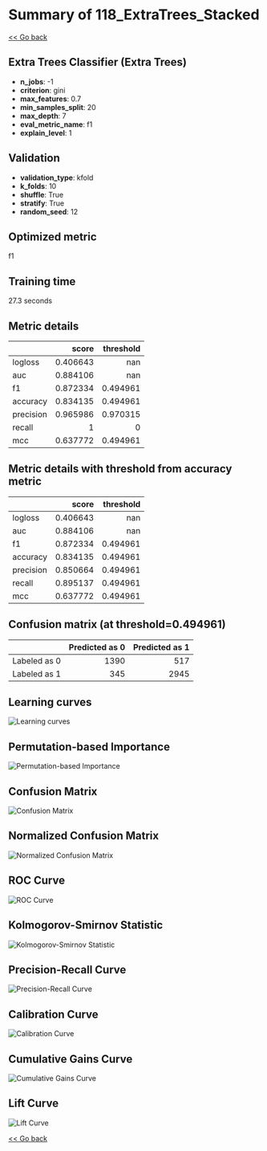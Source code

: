# Summary of 118_ExtraTrees_Stacked

[<< Go back](../README.md)


## Extra Trees Classifier (Extra Trees)
- **n_jobs**: -1
- **criterion**: gini
- **max_features**: 0.7
- **min_samples_split**: 20
- **max_depth**: 7
- **eval_metric_name**: f1
- **explain_level**: 1

## Validation
 - **validation_type**: kfold
 - **k_folds**: 10
 - **shuffle**: True
 - **stratify**: True
 - **random_seed**: 12

## Optimized metric
f1

## Training time

27.3 seconds

## Metric details
|           |    score |   threshold |
|:----------|---------:|------------:|
| logloss   | 0.406643 |  nan        |
| auc       | 0.884106 |  nan        |
| f1        | 0.872334 |    0.494961 |
| accuracy  | 0.834135 |    0.494961 |
| precision | 0.965986 |    0.970315 |
| recall    | 1        |    0        |
| mcc       | 0.637772 |    0.494961 |


## Metric details with threshold from accuracy metric
|           |    score |   threshold |
|:----------|---------:|------------:|
| logloss   | 0.406643 |  nan        |
| auc       | 0.884106 |  nan        |
| f1        | 0.872334 |    0.494961 |
| accuracy  | 0.834135 |    0.494961 |
| precision | 0.850664 |    0.494961 |
| recall    | 0.895137 |    0.494961 |
| mcc       | 0.637772 |    0.494961 |


## Confusion matrix (at threshold=0.494961)
|              |   Predicted as 0 |   Predicted as 1 |
|:-------------|-----------------:|-----------------:|
| Labeled as 0 |             1390 |              517 |
| Labeled as 1 |              345 |             2945 |

## Learning curves
![Learning curves](learning_curves.png)

## Permutation-based Importance
![Permutation-based Importance](permutation_importance.png)
## Confusion Matrix

![Confusion Matrix](confusion_matrix.png)


## Normalized Confusion Matrix

![Normalized Confusion Matrix](confusion_matrix_normalized.png)


## ROC Curve

![ROC Curve](roc_curve.png)


## Kolmogorov-Smirnov Statistic

![Kolmogorov-Smirnov Statistic](ks_statistic.png)


## Precision-Recall Curve

![Precision-Recall Curve](precision_recall_curve.png)


## Calibration Curve

![Calibration Curve](calibration_curve_curve.png)


## Cumulative Gains Curve

![Cumulative Gains Curve](cumulative_gains_curve.png)


## Lift Curve

![Lift Curve](lift_curve.png)



[<< Go back](../README.md)
